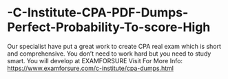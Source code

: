 # -C-Institute-CPA-PDF-Dumps-Perfect-Probability-To-score-High
Our specialist have put a great work to create CPA real exam which is short and comprehensive. You don’t need to work hard but you need to study smart. You will develop at EXAMFORSURE Visit For More Info: https://www.examforsure.com/c-institute/cpa-dumps.html

